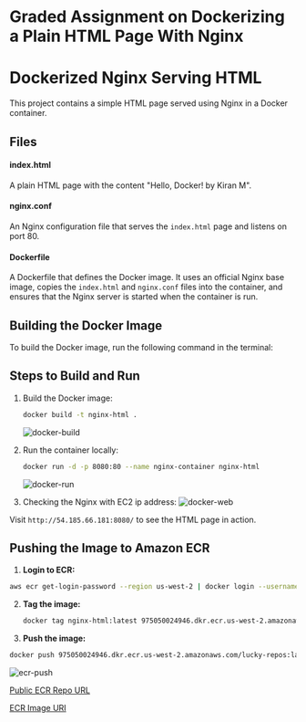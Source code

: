 # Graded Assignment on Dockerizing a Plain HTML Page With Nginx


# Dockerized Nginx Serving HTML

This project contains a simple HTML page served using Nginx in a Docker container.


## **Files**

#### **index.html**

A plain HTML page with the content "Hello, Docker! by Kiran M".

#### **nginx.conf**

An Nginx configuration file that serves the `index.html` page and listens on port 80.

#### **Dockerfile**

A Dockerfile that defines the Docker image. It uses an official Nginx base image, copies the `index.html` and `nginx.conf` files into the container, and ensures that the Nginx server is started when the container is run.

## **Building the Docker Image**

To build the Docker image, run the following command in the terminal:

## Steps to Build and Run

1. Build the Docker image:
    ```bash
    docker build -t nginx-html .
    ```
    ![docker-build](./screenshots/Docker-build.png)

2. Run the container locally:
    ```bash
    docker run -d -p 8080:80 --name nginx-container nginx-html
    ```
   ![docker-run](./screenshots/docker-run.png)
3. Checking the Nginx with EC2 ip address:
   ![docker-web](./screenshots/docker-output.png)

Visit `http://54.185.66.181:8080/` to see the HTML page in action.

## Pushing the Image to Amazon ECR

1. **Login to ECR:** 
  ``` bash
  aws ecr get-login-password --region us-west-2 | docker login --username AWS --password-stdin 975050024946.dkr.ecr.us-west-2.amazonaws.com
  ```
2. **Tag the image:**
   ```bash
   docker tag nginx-html:latest 975050024946.dkr.ecr.us-west-2.amazonaws.com/lucky-repos:latest
   ```
3. **Push the image:**
  ```bash
  docker push 975050024946.dkr.ecr.us-west-2.amazonaws.com/lucky-repos:latest
  ```
  ![ecr-push](./screenshots/ecr-push.png)

[Public ECR Repo URL](https://us-west-2.console.aws.amazon.com/ecr/repositories/private/975050024946/lucky-repos/_/image/sha256:45e5995fff486bb1eb04f2f62ebe777632c294d50b5c3493b5981e3929610b1c/details?region=us-west-2)

[ECR Image URI](975050024946.dkr.ecr.us-west-2.amazonaws.com/lucky-repos:latest)